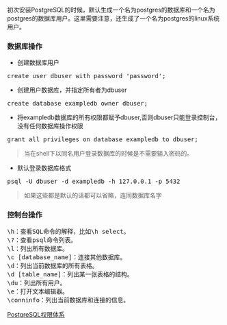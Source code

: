 #

初次安装PostgreSQL的时候，默认生成一个名为postgres的数据库和一个名为postgres的数据库用户。这里需要注意，还生成了一个名为postgres的linux系统用户。

### 数据库操作

* 创建数据库用户
<pre>create user dbuser with password 'password'; </pre>

* 创建用户数据库，并指定所有者为dbuser

<pre>create database exampledb owner dbuser;</pre>

* 将exampledb数据库的所有权限都赋予dbuser,否则dbuser只能登录控制台，没有任何数据库操作权限

<pre>grant all privileges on database exampledb to dbuser;</pre>

> 当在shell下以同名用户登录数据库的时候是不需要输入密码的。

* 默认登录数据库格式

<pre>psql -U dbuser -d exampledb -h 127.0.0.1 -p 5432</pre>

> 如果这些都是默认的话都可以省略，连同数据库名字

### 控制台操作
<pre>\h：查看SQL命令的解释，比如\h select。
\?：查看psql命令列表。
\l：列出所有数据库。
\c [database_name]：连接其他数据库。
\d：列出当前数据库的所有表格。
\d [table_name]：列出某一张表格的结构。
\du：列出所有用户。
\e：打开文本编辑器。
\conninfo：列出当前数据库和连接的信息。</pre>


[PostgreSQL权限体系](http://mysql.taobao.org/monthly/2016/05/03/)